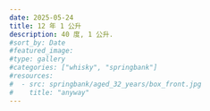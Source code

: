 ```yaml
---
date: 2025-05-24
title: 12 年 1 公升
description: 40 度, 1 公升.
#sort_by: Date
#featured_image: 
#type: gallery
#categories: ["whisky", "springbank"]
#resources:
#  - src: springbank/aged_32_years/box_front.jpg
#    title: "anyway"
---
```

